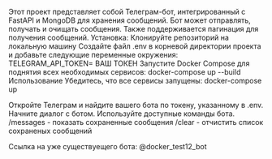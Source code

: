 Этот проект представляет собой Телеграм-бот, интегрированный с FastAPI и MongoDB для хранения сообщений. Бот может отправлять, получать и очищать сообщения. Также поддерживается пагинация для получения сообщений.
Установка:
Клонируйте репозиторий на локальную машину
Создайте файл .env в корневой директории проекта и добавьте следующие переменные окружения:
TELEGRAM_API_TOKEN= ВАШ ТОКЕН
Запустите Docker Compose для поднятия всех необходимых сервисов: docker-compose up --build
Использование
Убедитесь, что все сервисы запущены:
docker-compose up

Откройте Телеграм и найдите вашего бота по токену, указанному в .env. Начните диалог с ботом.
Используйте доступные команды бота.
/messages - показать сохраненные сообщения
/clear - отчистить список сохраненых сообщений

Ссылка на уже существуещего бота: @docker_test12_bot
